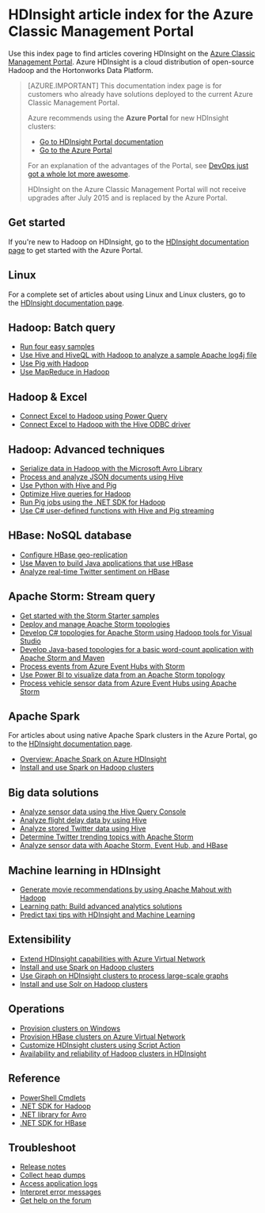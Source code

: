 <properties
   pageTitle="HDInsight article index for Azure Classic Management Portal | Azure"
   description="An index page with links to articles about HDInsight on the Azure Classic Management Portal. Azure recommends the Azure Portal for new Hadoop clusters on HDInsight."
   services="hdinsight"
   documentationCenter="na"
   authors="cjgronlund"
   manager="pablissima"
   editor=""/>

<tags
   ms.service="hdinsight"
   ms.devlang="na"
   ms.topic="index-page"
   ms.tgt_pltfrm="na"
   ms.workload="big-data"
   ms.date="08/17/2015"
   wacn.date=""
   ms.author="cjgronlund"/>

# HDInsight article index for the Azure Classic Management Portal

Use this index page to find articles covering HDInsight on the [Azure Classic Management Portal](https://manage.windowsazure.cn/). Azure HDInsight is a cloud distribution of open-source Hadoop and the Hortonworks Data Platform.


> [AZURE.IMPORTANT]  This documentation index page is for customers who already have solutions deployed to the current Azure Classic Management Portal.
>
> Azure recommends using the **Azure Portal** for new HDInsight clusters:
>
> * [Go to HDInsight Portal documentation](/documentation/services/hdinsight/)
> * [Go to the Azure Portal](https://portal.azure.cn/)
>
> For an explanation of the advantages of the Portal, see [DevOps just got a whole lot more awesome](http://portal.azure.cn).
>
> HDInsight on the Azure Classic Management Portal will not receive upgrades after July 2015 and is replaced by the Azure Portal.

## Get started

If you're new to Hadoop on HDInsight, go to the [HDInsight documentation page](/documentation/services/hdinsight/) to get started with the Azure Portal.

## Linux

For a complete set of articles about using Linux and Linux clusters, go to the [HDInsight documentation page](/documentation/services/hdinsight/).

## Hadoop: Batch query

* [Run four easy samples](/documentation/articles/hdinsight-run-samples/)
* [Use Hive and HiveQL with Hadoop to analyze a sample Apache log4j file](/documentation/articles/hdinsight-use-hive/)
* [Use Pig with Hadoop](/documentation/articles/hdinsight-use-pig/)
* [Use MapReduce in Hadoop](/documentation/articles/hdinsight-use-mapreduce/)

## Hadoop & Excel

* [Connect Excel to Hadoop using Power Query](/documentation/articles/hdinsight-connect-excel-power-query/)
* [Connect Excel to Hadoop with the Hive ODBC driver](/documentation/articles/hdinsight-connect-excel-hive-odbc-driver/)


## Hadoop: Advanced techniques

* [Serialize data in Hadoop with the Microsoft Avro Library](/documentation/articles/hdinsight-dotnet-avro-serialization/)
* [Process and analyze JSON documents using Hive](/documentation/articles/hdinsight-using-json-in-hive/)
* [Use Python with Hive and Pig](/documentation/articles/hdinsight-python/)
* [Optimize Hive queries for Hadoop](/documentation/articles/hdinsight-hadoop-optimize-hive-query-v1/)
* [Run Pig jobs using the .NET SDK for Hadoop](hdinsight-hadoop-use-pig-dotnet-sdk-v1.md )
* [Use C# user-defined functions with Hive and Pig streaming](/documentation/articles/hdinsight-hadoop-hive-pig-udf-dotnet-csharp/)

## HBase: NoSQL database

* [Configure HBase geo-replication](/documentation/articles/hdinsight-hbase-geo-replication/)
* [Use Maven to build Java applications that use HBase](/documentation/articles/hdinsight-hbase-build-java-maven/)
* [Analyze real-time Twitter sentiment on HBase](/documentation/articles/hdinsight-hbase-analyze-twitter-sentiment/)

## Apache Storm: Stream query

* [Get started with the Storm Starter samples](/documentation/articles/hdinsight-apache-storm-tutorial-get-started/)
* [Deploy and manage Apache Storm topologies](/documentation/articles/hdinsight-storm-deploy-monitor-topology/)
* [Develop C# topologies for Apache Storm using Hadoop tools for Visual Studio](/documentation/articles/hdinsight-storm-develop-csharp-visual-studio-topology/)
* [Develop Java-based topologies for a basic word-count application with Apache Storm and Maven](/documentation/articles/hdinsight-storm-develop-java-topology/)
* [Process events from Azure Event Hubs with Storm](/documentation/articles/hdinsight-storm-develop-csharp-event-hub-topology/)
* [Use Power BI to visualize data from an Apache Storm topology](/documentation/articles/hdinsight-storm-power-bi-topology/)
* [Process vehicle sensor data from Azure Event Hubs using Apache Storm](/documentation/articles/hdinsight-storm-iot-eventhub-documentdb/)

## Apache Spark

For articles about using native Apache Spark clusters in the Azure Portal, go to the [HDInsight documentation page](/documentation/services/hdinsight/).

* [Overview: Apache Spark on Azure HDInsight](/documentation/articles/hdinsight-apache-spark-overview/)
* [Install and use Spark on Hadoop clusters](/documentation/articles/hdinsight-hadoop-spark-install/)



## Big data solutions

* [Analyze sensor data using the Hive Query Console](/documentation/articles/hdinsight-hive-analyze-sensor-data/)
* [Analyze flight delay data by using Hive](/documentation/articles/hdinsight-analyze-flight-delay-data/)
* [Analyze stored Twitter data using Hive](/documentation/articles/hdinsight-analyze-twitter-data/)
* [Determine Twitter trending topics with Apache Storm](/documentation/articles/hdinsight-storm-twitter-trending/)
* [Analyze sensor data with Apache Storm, Event Hub, and HBase](/documentation/articles/hdinsight-storm-sensor-data-analysis/)

## Machine learning in HDInsight

* [Generate movie recommendations by using Apache Mahout with Hadoop](/documentation/articles/hdinsight-mahout/)
* [Learning path: Build advanced analytics solutions](/documentation/articles/machine-learning-walkthrough-develop-predictive-solution/)
* [Predict taxi tips with HDInsight and Machine Learning](/documentation/articles/machine-learning-data-science-process-hive-walkthrough/)

## Extensibility

* [Extend HDInsight capabilities with Azure Virtual Network](/documentation/articles/hdinsight-extend-hadoop-virtual-network/)
* [Install and use Spark on Hadoop clusters](/documentation/articles/hdinsight-hadoop-spark-install/)
* [Use Giraph on HDInsight clusters to process large-scale graphs](/documentation/articles/hdinsight-hadoop-giraph-install-v1/)
* [Install and use Solr on Hadoop clusters](/documentation/articles/hdinsight-hadoop-solr-install-v1/)

## Operations

* [Provision clusters on Windows](/documentation/articles/hdinsight-provision-clusters-v1/)
* [Provision HBase clusters on Azure Virtual Network](/documentation/articles/hdinsight-hbase-provision-vnet-v1/)
* [Customize HDInsight clusters using Script Action](/documentation/articles/hdinsight-hadoop-customize-cluster-v1/)
* [Availability and reliability of Hadoop clusters in HDInsight](/documentation/articles/hdinsight-high-availability/)

## Reference

* [PowerShell Cmdlets](https://msdn.microsoft.com/zh-cn/library/azure/dn858087.aspx)  
* [.NET SDK for Hadoop](http://msdn.microsoft.com/zh-cn/library/azure/dn469975.aspx)  
* [.NET library for Avro](https://hadoopsdk.codeplex.com/wikipage?title=Avro%20Library)  
* [.NET SDK for HBase](https://www.nuget.org/packages/Microsoft.HBase.Client/)  

## Troubleshoot

* [Release notes](/documentation/articles/hdinsight-release-notes/)
* [Collect heap dumps](/documentation/articles/hdinsight-hadoop-collect-debug-heap-dumps/)
* [Access application logs](/documentation/articles/hdinsight-hadoop-access-yarn-app-logs/)
* [Interpret error messages](/documentation/articles/hdinsight-debug-jobs/)
* [Get help on the forum](https://social.msdn.microsoft.com/forums/azure/home?forum=hdinsight)
